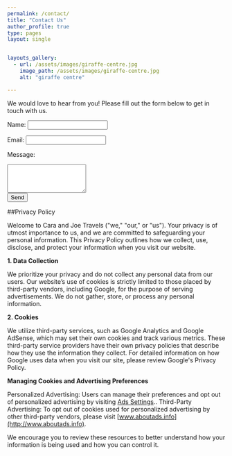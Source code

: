 ```yaml
---
permalink: /contact/
title: "Contact Us"
author_profile: true
type: pages
layout: single


layouts_gallery:
  - url: /assets/images/giraffe-centre.jpg
    image_path: /assets/images/giraffe-centre.jpg
    alt: "giraffe centre"

---
```


We would love to hear from you! Please fill out the form below to get in touch with us.

<form action="https://formspree.io/f/xayrrovd" method="POST">
  <label for="name">Name:</label>
  <input type="text" id="name" name="name" required><br>

  <label for="email">Email:</label>
  <input type="email" id="email" name="email" required><br>

  <label for="message">Message:</label><br>
  <textarea id="message" name="message" rows="4" required></textarea><br>

  <input type="submit" value="Send">
</form>


##Privacy Policy

Welcome to Cara and Joe Travels ("we," "our," or "us"). Your privacy is of utmost importance to us, and we are committed to safeguarding your personal information. This Privacy Policy outlines how we collect, use, disclose, and protect your information when you visit our website.

**1. Data Collection**

We prioritize your privacy and do not collect any personal data from our users. Our website’s use of cookies is strictly limited to those placed by third-party vendors, including Google, for the purpose of serving advertisements. We do not gather, store, or process any personal information.

**2. Cookies**

We utilize third-party services, such as Google Analytics and Google AdSense, which may set their own cookies and track various metrics. These third-party service providers have their own privacy policies that describe how they use the information they collect. For detailed information on how Google uses data when you visit our site, please review Google's Privacy Policy.

**Managing Cookies and Advertising Preferences**

  Personalized Advertising: Users can manage their preferences and opt out of personalized advertising by visiting [Ads Settings](https://www.google.com/settings/ads)..
  Third-Party Advertising: To opt out of cookies used for personalized advertising by other third-party vendors, please visit [www.aboutads.info](http://www.aboutads.info).

We encourage you to review these resources to better understand how your information is being used and how you can control it.